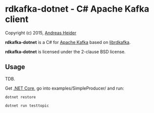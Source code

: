 rdkafka-dotnet - C# Apache Kafka client
=======================================

Copyright (c) 2015, [Andreas Heider](andreas@heider.io)

**rdkafka-dotnet** is a C# for [Apache Kafka](http://kafka.apache.org/) based on [librdkafka](https://github.com/edenhill/librdkafka).

**rdkafka-dotnet** is licensed under the 2-clause BSD license.

## Usage

TDB.

Get [.NET Core](https://dotnet.github.io/getting-started/), go into examples/SimpleProducer/ and run:

    dotnet restore

    dotnet run testtopic
